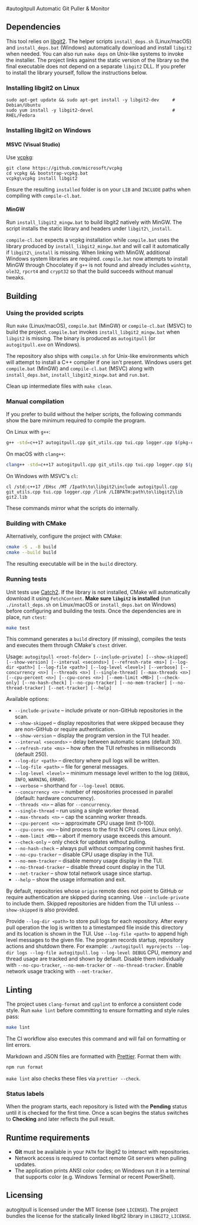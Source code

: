 #autogitpull
Automatic Git Puller & Monitor

## Dependencies

This tool relies on [libgit2](https://libgit2.org/). The helper scripts
`install_deps.sh` (Linux/macOS) and `install_deps.bat` (Windows) automatically
download and install `libgit2` when needed. You can also run `make deps` on
Unix-like systems to invoke the installer. The project links against the
static version of the library so the final executable does not depend on a
separate `libgit2` DLL. If you prefer to install the library yourself, follow
the instructions below.

### Installing libgit2 on Linux

```
sudo apt-get update && sudo apt-get install -y libgit2-dev     # Debian/Ubuntu
sudo yum install -y libgit2-devel                              # RHEL/Fedora
```

### Installing libgit2 on Windows

#### MSVC (Visual Studio)

Use [vcpkg](https://github.com/microsoft/vcpkg):

```
git clone https://github.com/microsoft/vcpkg
cd vcpkg && bootstrap-vcpkg.bat
vcpkg\vcpkg install libgit2
```

Ensure the resulting `installed` folder is on your `LIB` and `INCLUDE`
paths when compiling with `compile-cl.bat`.

#### MinGW

Run `install_libgit2_mingw.bat` to build libgit2 natively with MinGW. The
script installs the static library and headers under `libgit2\_install`.

`compile-cl.bat` expects a vcpkg installation while `compile.bat` uses the
library produced by `install_libgit2_mingw.bat` and will call it
automatically if `libgit2\_install` is missing. When linking with MinGW,
additional Windows system libraries are required. `compile.bat` now attempts
to install MinGW through Chocolatey if `g++` is not found and already
includes `winhttp`, `ole32`, `rpcrt4` and `crypt32` so that the build
succeeds without manual tweaks.

## Building

### Using the provided scripts

Run `make` (Linux/macOS), `compile.bat` (MinGW) or `compile-cl.bat` (MSVC) to
build the project. `compile.bat` invokes `install_libgit2_mingw.bat` when
`libgit2` is missing. The binary is produced as `autogitpull` (or
`autogitpull.exe` on Windows).

The repository also ships with `compile.sh` for Unix-like environments which
will attempt to install a C++ compiler if one isn't present. Windows users get
`compile.bat` (MinGW) and `compile-cl.bat` (MSVC) along with
`install_deps.bat`, `install_libgit2_mingw.bat` and `run.bat`.

Clean up intermediate files with `make clean`.

### Manual compilation

If you prefer to build without the helper scripts, the following commands show
the bare minimum required to compile the program.

On Linux with `g++`:

```bash
g++ -std=c++17 autogitpull.cpp git_utils.cpp tui.cpp logger.cpp $(pkg-config --cflags --libs libgit2) -pthread -static -o autogitpull
```

On macOS with `clang++`:

```bash
clang++ -std=c++17 autogitpull.cpp git_utils.cpp tui.cpp logger.cpp $(pkg-config --cflags --libs libgit2) -pthread -o autogitpull
```

On Windows with MSVC's `cl`:

```batch
cl /std:c++17 /EHsc /MT /Ipath\to\libgit2\include autogitpull.cpp git_utils.cpp tui.cpp logger.cpp /link /LIBPATH:path\to\libgit2\lib git2.lib
```

These commands mirror what the scripts do internally.

### Building with CMake

Alternatively, configure the project with CMake:

```bash
cmake -S . -B build
cmake --build build
```

The resulting executable will be in the `build` directory.

### Running tests

Unit tests use [Catch2](https://github.com/catchorg/Catch2). If the library is
not installed, CMake will automatically download it using `FetchContent`. **Make
sure `libgit2` is installed** (run `./install_deps.sh` on Linux/macOS or
`install_deps.bat` on Windows) before configuring and building the tests.
Once the dependencies are in place, run `ctest`:

```bash
make test
```

This command generates a `build` directory (if missing), compiles the tests and
executes them through CMake's `ctest` driver.

Usage: `autogitpull <root-folder> [--include-private] [--show-skipped] [--show-version] [--interval <seconds>] [--refresh-rate <ms>] [--log-dir <path>] [--log-file <path>] [--log-level <level>] [--verbose] [--concurrency <n>] [--threads <n>] [--single-thread] [--max-threads <n>] [--cpu-percent <n>] [--cpu-cores <n>] [--mem-limit <MB>] [--check-only] [--no-hash-check] [--no-cpu-tracker] [--no-mem-tracker] [--no-thread-tracker] [--net-tracker] [--help]`

Available options:

- `--include-private` – include private or non-GitHub repositories in the scan.
- `--show-skipped` – display repositories that were skipped because they are non-GitHub or require authentication.
- `--show-version` – display the program version in the TUI header.
- `--interval <seconds>` – delay between automatic scans (default 30).
- `--refresh-rate <ms>` – how often the TUI refreshes in milliseconds (default 250).
- `--log-dir <path>` – directory where pull logs will be written.
- `--log-file <path>` – file for general messages.
- `--log-level <level>` – minimum message level written to the log (`DEBUG`, `INFO`, `WARNING`, `ERROR`).
- `--verbose` – shorthand for `--log-level DEBUG`.
- `--concurrency <n>` – number of repositories processed in parallel (default: hardware concurrency).
- `--threads <n>` – alias for `--concurrency`.
- `--single-thread` – run using a single worker thread.
- `--max-threads <n>` – cap the scanning worker threads.
- `--cpu-percent <n>` – approximate CPU usage limit (1–100).
- `--cpu-cores <n>` – bind process to the first N CPU cores (Linux only).
- `--mem-limit <MB>` – abort if memory usage exceeds this amount.
- `--check-only` – only check for updates without pulling.
- `--no-hash-check` – always pull without comparing commit hashes first.
- `--no-cpu-tracker` – disable CPU usage display in the TUI.
- `--no-mem-tracker` – disable memory usage display in the TUI.
- `--no-thread-tracker` – disable thread count display in the TUI.
- `--net-tracker` – show total network usage since startup.
- `--help` – show the usage information and exit.

By default, repositories whose `origin` remote does not point to GitHub or require authentication are skipped during scanning. Use `--include-private` to include them. Skipped repositories are hidden from the TUI unless `--show-skipped` is also provided.

Provide `--log-dir <path>` to store pull logs for each repository. After every pull operation the log
is written to a timestamped file inside this directory and its location is shown in the TUI.
Use `--log-file <path>` to append high level messages to the given file. The program records startup, repository actions and shutdown there. For example:
`./autogitpull myprojects --log-dir logs --log-file autogitpull.log --log-level DEBUG`
CPU, memory and thread usage are tracked and shown by default. Disable them individually with `--no-cpu-tracker`, `--no-mem-tracker` or `--no-thread-tracker`. Enable network usage tracking with `--net-tracker`.

## Linting

The project uses `clang-format` and `cpplint` to enforce a consistent code style.
Run `make lint` before committing to ensure formatting and style rules pass:

```bash
make lint
```

The CI workflow also executes this command and will fail on formatting or lint errors.

Markdown and JSON files are formatted with [Prettier](https://prettier.io/).
Format them with:

```bash
npm run format
```

`make lint` also checks these files via `prettier --check`.

### Status labels

When the program starts, each repository is listed with the **Pending** status
until it is checked for the first time. Once a scan begins the status switches
to **Checking** and later reflects the pull result.

## Runtime requirements

- **Git** must be available in your `PATH` for libgit2 to interact with repositories.
- Network access is required to contact remote Git servers when pulling updates.
- The application prints ANSI color codes; on Windows run it in a terminal that
  supports color (e.g. Windows Terminal or recent PowerShell).

## Licensing

autogitpull is licensed under the MIT license (see `LICENSE`). The project
bundles the license for the statically linked libgit2 library in
`LIBGIT2_LICENSE`.
